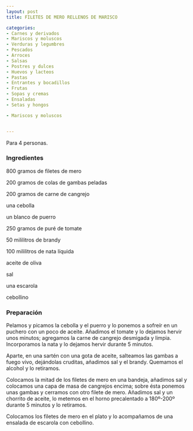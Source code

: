 ```yaml
---
layout: post
title: FILETES DE MERO RELLENOS DE MARISCO

categories:
- Carnes y derivados
- Mariscos y moluscos
- Verduras y legumbres
- Pescados
- Arroces
- Salsas
- Postres y dulces
- Huevos y lacteos
- Pastas
- Entrantes y bocadillos
- Frutas
- Sopas y cremas
- Ensaladas
- Setas y hongos

- Mariscos y moluscos


---
```


Para 4 personas.

<h3>Ingredientes</h3>

800 gramos de filetes de mero

200 gramos de colas de gambas peladas

200 gramos de carne de cangrejo

una cebolla

un blanco de puerro

250 gramos de puré de tomate

50 mililitros de brandy

100 mililitros de nata líquida

aceite de oliva

sal

una escarola

cebollino

<h3>Preparación</h3>

Pelamos y picamos la cebolla y el puerro y lo ponemos a sofreír en un puchero con un poco de aceite. Añadimos el tomate y lo dejamos hervir unos minutos; agregamos la carne de cangrejo desmigada y limpia. Incorporamos la nata y lo dejamos hervir durante 5 minutos.

Aparte, en una sartén con una gota de aceite, salteamos las gambas a fuego vivo, dejándolas cruditas, añadimos sal y el brandy. Quemamos el alcohol y lo retiramos.

Colocamos la mitad de los filetes de mero en una bandeja, añadimos sal y colocamos una capa de masa de cangrejos encima; sobre ésta ponemos unas gambas y cerramos con otro filete de mero. Añadimos sal y un chorrito de aceite, lo metemos en el horno precalentado a 180&ordm;-200&ordm; durante 5 minutos y lo retiramos.

Colocamos los filetes de mero en el plato y lo acompañamos de una ensalada de escarola con cebollino.

